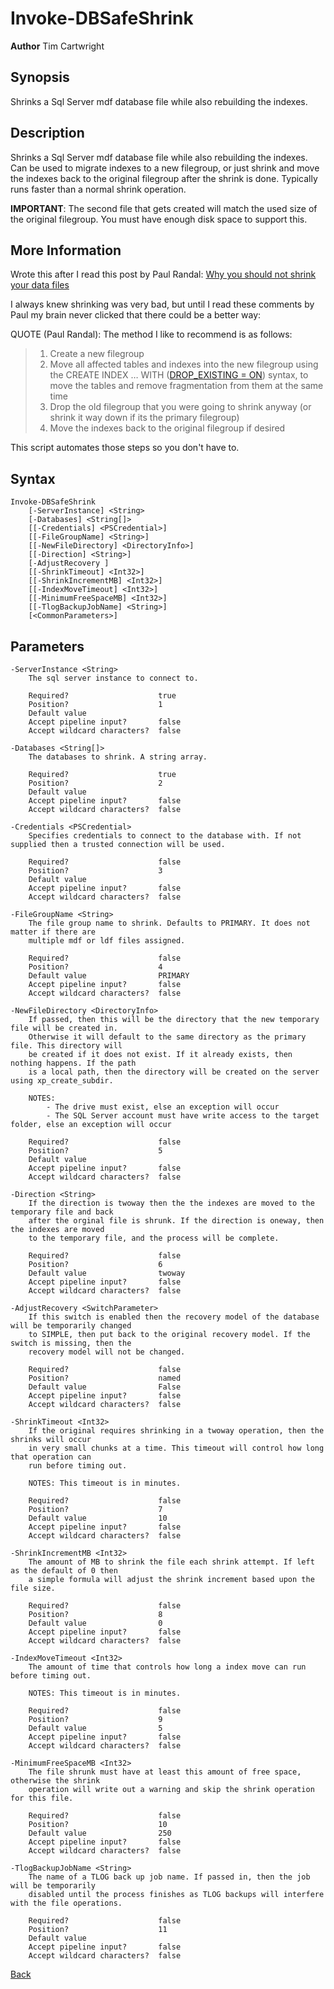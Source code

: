 
# Invoke-DBSafeShrink
**Author** Tim Cartwright

## Synopsis
Shrinks a Sql Server mdf database file while also rebuilding the indexes.

## Description
Shrinks a Sql Server mdf database file while also rebuilding the indexes. Can be
used to migrate indexes to a new filegroup, or just shrink and move the indexes
back to the original filegroup after the shrink is done. Typically runs faster than
a normal shrink operation.

**IMPORTANT**: The second file that gets created will match the used size of the original
filegroup. You must have enough disk space to support this.

## More Information     
Wrote this after I read this post by Paul Randal: <a href="https://www.sqlskills.com/blogs/paul/why-you-should-not-shrink-your-data-files/" target="_blank">Why you should not shrink your data files</a>  
    
I always knew shrinking was very bad, but until I read these comments by
Paul my brain never clicked that there could be a better way:

QUOTE (Paul Randal):
    The method I like to recommend is as follows:

> 1. Create a new filegroup
> 2. Move all affected tables and indexes into the new filegroup using the
> CREATE INDEX … WITH (<a href="https://learn.microsoft.com/en-us/sql/t-sql/statements/create-index-transact-sql?view=sql-server-ver16#drop_existing---on--off-" target="_blank">DROP_EXISTING = ON</a>) syntax, to move the tables
> and remove fragmentation from them at the same time
> 3. Drop the old filegroup that you were going to shrink anyway (or
> shrink it way down if its the primary filegroup)
> 4. Move the indexes back to the original filegroup if desired


This script automates those steps so you don't have to.

## Syntax
    Invoke-DBSafeShrink 
        [-ServerInstance] <String> 
        [-Databases] <String[]> 
        [[-Credentials] <PSCredential>] 
        [[-FileGroupName] <String>] 
        [[-NewFileDirectory] <DirectoryInfo>] 
        [[-Direction] <String>] 
        [-AdjustRecovery ] 
        [[-ShrinkTimeout] <Int32>] 
        [[-ShrinkIncrementMB] <Int32>] 
        [[-IndexMoveTimeout] <Int32>] 
        [[-MinimumFreeSpaceMB] <Int32>] 
        [[-TlogBackupJobName] <String>] 
        [<CommonParameters>]

## Parameters
    -ServerInstance <String>
        The sql server instance to connect to.

        Required?                    true
        Position?                    1
        Default value                
        Accept pipeline input?       false
        Accept wildcard characters?  false

    -Databases <String[]>
        The databases to shrink. A string array.

        Required?                    true
        Position?                    2
        Default value                
        Accept pipeline input?       false
        Accept wildcard characters?  false

    -Credentials <PSCredential>
        Specifies credentials to connect to the database with. If not supplied then a trusted connection will be used.

        Required?                    false
        Position?                    3
        Default value                
        Accept pipeline input?       false
        Accept wildcard characters?  false

    -FileGroupName <String>
        The file group name to shrink. Defaults to PRIMARY. It does not matter if there are
        multiple mdf or ldf files assigned.

        Required?                    false
        Position?                    4
        Default value                PRIMARY
        Accept pipeline input?       false
        Accept wildcard characters?  false

    -NewFileDirectory <DirectoryInfo>
        If passed, then this will be the directory that the new temporary file will be created in.
        Otherwise it will default to the same directory as the primary file. This directory will
        be created if it does not exist. If it already exists, then nothing happens. If the path
        is a local path, then the directory will be created on the server using xp_create_subdir.
        
        NOTES:
            - The drive must exist, else an exception will occur
            - The SQL Server account must have write access to the target folder, else an exception will occur

        Required?                    false
        Position?                    5
        Default value                
        Accept pipeline input?       false
        Accept wildcard characters?  false

    -Direction <String>
        If the direction is twoway then the the indexes are moved to the temporary file and back
        after the orginal file is shrunk. If the direction is oneway, then the indexes are moved
        to the temporary file, and the process will be complete.

        Required?                    false
        Position?                    6
        Default value                twoway
        Accept pipeline input?       false
        Accept wildcard characters?  false

    -AdjustRecovery <SwitchParameter>
        If this switch is enabled then the recovery model of the database will be temporarily changed
        to SIMPLE, then put back to the original recovery model. If the switch is missing, then the
        recovery model will not be changed.

        Required?                    false
        Position?                    named
        Default value                False
        Accept pipeline input?       false
        Accept wildcard characters?  false

    -ShrinkTimeout <Int32>
        If the original requires shrinking in a twoway operation, then the shrinks will occur
        in very small chunks at a time. This timeout will control how long that operation can
        run before timing out.
        
        NOTES: This timeout is in minutes.

        Required?                    false
        Position?                    7
        Default value                10
        Accept pipeline input?       false
        Accept wildcard characters?  false

    -ShrinkIncrementMB <Int32>
        The amount of MB to shrink the file each shrink attempt. If left as the default of 0 then
        a simple formula will adjust the shrink increment based upon the file size.

        Required?                    false
        Position?                    8
        Default value                0
        Accept pipeline input?       false
        Accept wildcard characters?  false

    -IndexMoveTimeout <Int32>
        The amount of time that controls how long a index move can run before timing out.
        
        NOTES: This timeout is in minutes.

        Required?                    false
        Position?                    9
        Default value                5
        Accept pipeline input?       false
        Accept wildcard characters?  false

    -MinimumFreeSpaceMB <Int32>
        The file shrunk must have at least this amount of free space, otherwise the shrink
        operation will write out a warning and skip the shrink operation for this file.

        Required?                    false
        Position?                    10
        Default value                250
        Accept pipeline input?       false
        Accept wildcard characters?  false

    -TlogBackupJobName <String>
        The name of a TLOG back up job name. If passed in, then the job will be temporarily
        disabled until the process finishes as TLOG backups will interfere with the file operations.

        Required?                    false
        Position?                    11
        Default value                
        Accept pipeline input?       false
        Accept wildcard characters?  false
 
[Back](/README.md)